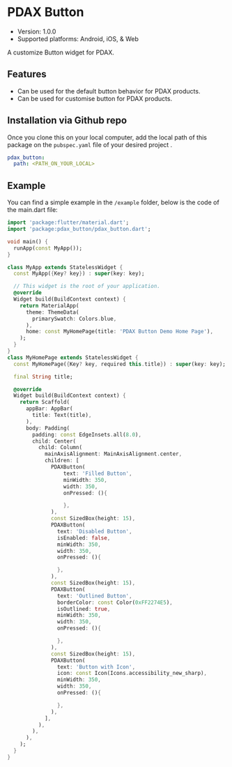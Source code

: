 # PDAX Button

- Version: 1.0.0
- Supported platforms: Android, iOS, & Web

A customize Button widget for PDAX.

## Features

- Can be used for the default button behavior for PDAX products.
- Can be used for customise button for PDAX products.

## Installation via Github repo

Once you clone this on your local computer, add the local path of this package on the `pubspec.yaml` file of your desired project .

```yaml
pdax_button:
  path: <PATH_ON_YOUR_LOCAL>
```

## Example

You can find a simple example in the `/example` folder, below is the code of the main.dart file:

```dart
import 'package:flutter/material.dart';
import 'package:pdax_button/pdax_button.dart';

void main() {
  runApp(const MyApp());
}

class MyApp extends StatelessWidget {
  const MyApp({Key? key}) : super(key: key);

  // This widget is the root of your application.
  @override
  Widget build(BuildContext context) {
    return MaterialApp(
      theme: ThemeData(
        primarySwatch: Colors.blue,
      ),
      home: const MyHomePage(title: 'PDAX Button Demo Home Page'),
    );
  }
}
class MyHomePage extends StatelessWidget {
  const MyHomePage({Key? key, required this.title}) : super(key: key);

  final String title;

  @override
  Widget build(BuildContext context) {
    return Scaffold(
      appBar: AppBar(
        title: Text(title),
      ),
      body: Padding(
        padding: const EdgeInsets.all(8.0),
        child: Center(
          child: Column(
            mainAxisAlignment: MainAxisAlignment.center,
            children: [
              PDAXButton(
                  text: 'Filled Button',
                  minWidth: 350,
                  width: 350,
                  onPressed: (){

                  },
              ),
              const SizedBox(height: 15),
              PDAXButton(
                text: 'Disabled Button',
                isEnabled: false,
                minWidth: 350,
                width: 350,
                onPressed: (){

                },
              ),
              const SizedBox(height: 15),
              PDAXButton(
                text: 'Outlined Button',
                borderColor: const Color(0xFF2274E5),
                isOutlined: true,
                minWidth: 350,
                width: 350,
                onPressed: (){

                },
              ),
              const SizedBox(height: 15),
              PDAXButton(
                text: 'Button with Icon',
                icon: const Icon(Icons.accessibility_new_sharp),
                minWidth: 350,
                width: 350,
                onPressed: (){

                },
              ),
            ],
          ),
        ),
      ),
    );
  }
}
